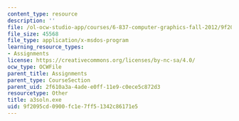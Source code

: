 ```yaml
---
content_type: resource
description: ''
file: /ol-ocw-studio-app/courses/6-837-computer-graphics-fall-2012/9f2095cd0900fc1e7ff51342c86171e5_a3soln.exe
file_size: 45568
file_type: application/x-msdos-program
learning_resource_types:
- Assignments
license: https://creativecommons.org/licenses/by-nc-sa/4.0/
ocw_type: OCWFile
parent_title: Assignments
parent_type: CourseSection
parent_uid: 2f610a3a-4ade-e0ff-11e9-c0ece5c872d3
resourcetype: Other
title: a3soln.exe
uid: 9f2095cd-0900-fc1e-7ff5-1342c86171e5
---
```

